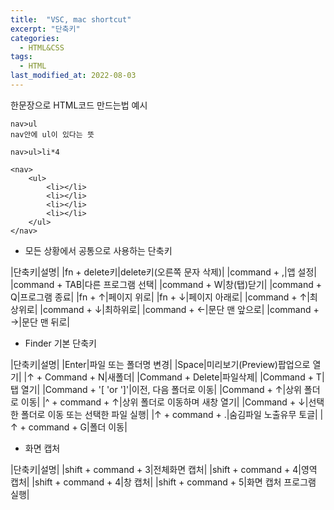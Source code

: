 ```yaml
---
title:  "VSC, mac shortcut"
excerpt: "단축키"
categories:
  - HTML&CSS
tags:
  - HTML
last_modified_at: 2022-08-03
---
```

한문장으로 HTML코드 만드는법 예시
```
nav>ul
nav안에 ul이 있다는 뜻

nav>ul>li*4

<nav>
    <ul>
        <li></li>
        <li></li>
        <li></li>
        <li></li>
    </ul>
</nav>
```

- 모든 상황에서 공통으로 사용하는 단축키  

|단축키|설명|
|fn + delete키|delete키(오른쪽 문자 삭제)|
|command + ,|앱 설정|
|command + TAB|다른 프로그램 선택|
|command + W|창(탭)닫기|
|command + Q|프로그램 종료|
|fn + ↑|페이지 위로|
|fn + ↓|페이지 아래로|
|command + ↑|최상위로|
|command + ↓|최하위로|
|command + ←|문단 맨 앞으로|
|command + →|문단 맨 뒤로|

- Finder 기본 단축키

|단축키|설명|
|Enter|파일 또는 폴더명 변경|
|Space|미리보기(Preview)팝업으로 열기|
|↑ + Command + N|새폴더|
|Command + Delete|파일삭제|
|Command + T|탭 열기|
|Command + '[ 'or ']'|이전, 다음 폴더로 이동|
|Command + ↑|상위 폴더로 이동|
|^ + command + ↑|상위 폴더로 이동하며 새창 열기|
|Command + ↓|선택한 폴더로 이동 또는 선택한 파일 실행|
|↑ + command + .|숨김파일 노출유무 토글|
|↑ + command + G|폴더 이동|

- 화면 캡처  
  
|단축키|설명|
|shift + command + 3|전체화면 캡처|
|shift + command + 4|영역 캡처|
|shift + command + 4|창 캡처|
|shift + command + 5|화면 캡처 프로그램 실행|
